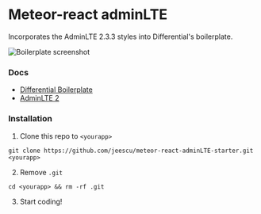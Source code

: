 # Meteor-react adminLTE

Incorporates the AdminLTE 2.3.3 styles into Differential's boilerplate.

![Boilerplate screenshot](https://lh3.googleusercontent.com/1AwJplebBAdQ18LKJItjM-sR8xN6GkbyZBZ5CVEMScVuZvnbkEQM3yu6PlD-tBA1BqRgIICjXF17ES_w18SyeErEhDHKyH9A028nv6-forEkQsslE_v9Zto17dK694LQseXr6zLmvTxMLDgUTtqGjL9gTsWUz4mbz2QVTYdAiRM11_fs0t2r9u_vXTwZ6Cl0jhut2a66CkhQY82YrCPugR0-RmHyvJMsGVp8LHj0C-2VorkJ-XZzH_whjARdEMOCT-cUceZk-Op-PoB6msMPbdGx9mYUicBJkAFXBSAx_CoKJ2QvWaVraR6XRxyiMPdDtIn7e4uavZk2ciiA-zj7LXA6fu1aQ32Fzv9AZaPx7HviWesc54pimA009JIsH3JqrDoR7sKMHV7wi1MRUnTc-wIUCCnjHqX15YOtItH_A2QFcKu4Hv2KTAKSbnFmArxQ0rf1lYMhZT8jz5uxjADXNJmsf5WbFt34ioy4lnhZEbtUDSCd98zNR_Mts_8A5oqfLg6CYpPSCVjduJ3ZiK-wKqWqWX7RHlcp6vjKq0v5-rY8ncNrKEWBv0dmO9gxzQipAlIyQ3tDebbg7d9VztSe6Q_F7Q=w1366-h657-no)

### Docs
* [Differential Boilerplate](https://github.com/Differential/meteor-boilerplate)
* [AdminLTE 2](http://almsaeedstudio.com/themes/AdminLTE/documentation/index.html)

### Installation

1. Clone this repo to `<yourapp>`

  `git clone https://github.com/jeescu/meteor-react-adminLTE-starter.git <yourapp>`

2. Remove `.git`

  `cd <yourapp> && rm -rf .git`

3. Start coding!
